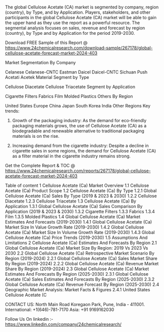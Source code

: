 The global Cellulose Acetate (CA) market is segmented by company, region (country), by Type, and by Application. Players, stakeholders, and other participants in the global Cellulose Acetate (CA) market will be able to gain the upper hand as they use the report as a powerful resource. The segmental analysis focuses on sales, revenue and forecast by region (country), by Type and by Application for the period 2019-2030.

Download FREE Sample of this Report @ https://www.24chemicalresearch.com/download-sample/267178/global-cellulose-acetate-forecast-market-2024-403

Market Segmentation By Company

Celanese
Celanese-CNTC
Eastman
Daicel
Daicel-CNTC
Sichuan Push Acetati
Acetek Material
Segment by Type

Cellulose Diacetate
Cellulose Triacetate
Segment by Application

Cigarette Filters
Fabrics
Film
Molded Plastics
Others
By Region

United States
Europe
China
Japan
South Korea
India
Other Regions
Key trends:

1. Growth of the packaging industry: As the demand for eco-friendly packaging materials grows, the use of Cellulose Acetate (CA) as a biodegradable and renewable alternative to traditional packaging materials is on the rise.

2. Increasing demand from the cigarette industry: Despite a decline in cigarette sales in some regions, the demand for Cellulose Acetate (CA) as a filter material in the cigarette industry remains strong.

Get the Complete Report & TOC @ https://www.24chemicalresearch.com/reports/267178/global-cellulose-acetate-forecast-market-2024-403

Table of content
1 Cellulose Acetate (Ca) Market Overview
1.1 Cellulose Acetate (Ca) Product Scope
1.2 Cellulose Acetate (Ca) By Type
1.2.1 Global Cellulose Acetate (Ca) Sales By Type (2019 & 2023 & 2030)
1.2.2 Cellulose Diacetate
1.2.3 Cellulose Triacetate
1.3 Cellulose Acetate (Ca) By Application
1.3.1 Global Cellulose Acetate (Ca) Sales Comparison By Application (2019 & 2023 & 2030)
1.3.2 Cigarette Filters
1.3.3 Fabrics
1.3.4 Film
1.3.5 Molded Plastics
1.4 Global Cellulose Acetate (Ca) Market Estimates And Forecasts (2019-2030)
1.4.1 Global Cellulose Acetate (Ca) Market Size In Value Growth Rate (2019-2030)
1.4.2 Global Cellulose Acetate (Ca) Market Size In Volume Growth Rate (2019-2030)
1.4.3 Global Cellulose Acetate (Ca) Price Trends (2019-2030)
1.5 Assumptions And Limitations
2 Cellulose Acetate (Ca) Estimates And Forecasts By Region
2.1 Global Cellulose Acetate (Ca) Market Size By Region: 2019 Vs 2023 Vs 2030
2.2 Global Cellulose Acetate (Ca) Retrospective Market Scenario By Region (2019-2024)
2.2.1 Global Cellulose Acetate (Ca) Sales Market Share By Region (2019-2024)
2.2.2 Global Cellulose Acetate (Ca) Revenue Market Share By Region (2019-2024)
2.3 Global Cellulose Acetate (Ca) Market Estimates And Forecasts By Region (2025-2030)
2.3.1 Global Cellulose Acetate (Ca) Sales Estimates And Forecasts By Region (2025-2030)
2.3.2 Global Cellulose Acetate (Ca) Revenue Forecast By Region (2025-2030)
2.4 Geographic Market Analysis: Market Facts & Figures
2.4.1 United States Cellulose Acetate (C

CONTACT US:
North Main Road Koregaon Park, Pune, India - 411001.
International: +1(646)-781-7170
Asia: +91 9169162030

Follow Us On linkedin :- https://www.linkedin.com/company/24chemicalresearch/
